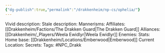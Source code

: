 ```yaml
---
{"dg-publish":true,"permalink":"/drakkenheim/np-cs/ophelia/"}
---
```



Vivid description: 
Stale description: 
Mannerisms: 
Affiliates: [[Drakkenheim/Factions/The Drakken Guard\|The Drakken Guard]]
Alliances: [[Drakkenheim/_Players/Weela Ewidlyr\|Weela Ewidlyr]]
Enemies: 
Stats: 
Home base: [[Drakkenheim/Locations/Emberwood\|Emberwood]]
Current Location: 
Secrets: 
Tags: #NPC_Drakk